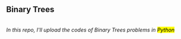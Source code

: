 <h2> Binary Trees </h2><br>
<i> In this repo, I'll upload the codes of Binary Trees problems in <mark>Python</mark></i>
